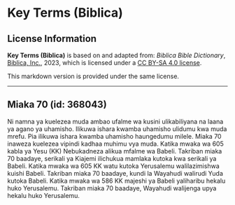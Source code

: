 # Key Terms (Biblica)

## License Information

**Key Terms (Biblica)** is based on and adapted from: _Biblica Bible Dictionary_, [Biblica, Inc.](https://www.biblica.com/), 2023, which is licensed under a [CC BY-SA 4.0 license](https://creativecommons.org/licenses/by-sa/4.0/legalcode.en).

This markdown version is provided under the same license.



--------------------------------

## Miaka 70 (id: 368043)

Ni namna ya kuelezea muda ambao ufalme wa kusini ulikabiliyana na laana ya agano ya uhamisho. Ilikuwa ishara kwamba uhamisho ulidumu kwa muda mrefu. Pia ilikuwa ishara kwamba uhamisho haungedumu milele. Miaka 70 inaweza kuelezea vipindi kadhaa muhimu vya muda. Katika mwaka wa 605 kabla ya Yesu (KK) Nebukadneza alikua mfalme wa Babeli. Takriban miaka 70 baadaye, serikali ya Kiajemi ilichukua mamlaka kutoka kwa serikali ya Babeli. Katika mwaka wa 605 KK watu kutoka Yerusalemu walilazimishwa kuishi Babeli. Takriban miaka 70 baadaye, kundi la Wayahudi walirudi Yuda kutoka Babeli. Katika mwaka wa 586 KK majeshi ya Babeli yaliharibu hekalu huko Yerusalemu. Takriban miaka 70 baadaye, Wayahudi walijenga upya hekalu huko Yerusalemu.


